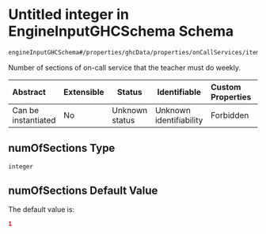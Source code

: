 # Untitled integer in EngineInputGHCSchema Schema

```txt
engineInputGHCSchema#/properties/ghcData/properties/onCallServices/items/properties/refTeachers/items/properties/numOfSections
```

Number of sections of on-call service that the teacher must do weekly.


| Abstract            | Extensible | Status         | Identifiable            | Custom Properties | Additional Properties | Access Restrictions | Defined In                                                         |
| :------------------ | ---------- | -------------- | ----------------------- | :---------------- | --------------------- | ------------------- | ------------------------------------------------------------------ |
| Can be instantiated | No         | Unknown status | Unknown identifiability | Forbidden         | Allowed               | none                | [ghc.schema.json\*](../out/ghc.schema.json "open original schema") |

## numOfSections Type

`integer`

## numOfSections Default Value

The default value is:

```json
1
```
